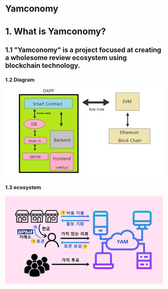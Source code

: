 ﻿Yamconomy
=========
# 1. What is Yamconomy?
## 1.1 "Yamconomy" is a project focused at creating a wholesome review ecosystem using blockchain technology.

### 1.2 Diagram
![ex_screenshot](./img/설계도.png)

### 1.3 ecosystem
![ex_screenshot](./img/생태계.png)